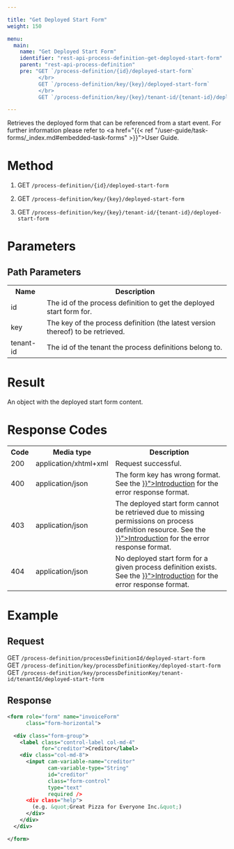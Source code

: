 ```yaml
---

title: "Get Deployed Start Form"
weight: 150

menu:
  main:
    name: "Get Deployed Start Form"
    identifier: "rest-api-process-definition-get-deployed-start-form"
    parent: "rest-api-process-definition"
    pre: "GET `/process-definition/{id}/deployed-start-form`
          </br>
          GET `/process-definition/key/{key}/deployed-start-form`
          </br>
          GET `/process-definition/key/{key}/tenant-id/{tenant-id}/deployed-start-form`"

---
```


Retrieves the deployed form that can be referenced from a start event. For further information please refer to 
<a href="{{< ref "/user-guide/task-forms/_index.md#embedded-task-forms" >}}">User Guide</a>.


# Method

1. GET `/process-definition/{id}/deployed-start-form`

2. GET `/process-definition/key/{key}/deployed-start-form`

3. GET `/process-definition/key/{key}/tenant-id/{tenant-id}/deployed-start-form`



# Parameters

## Path Parameters

<table class="table table-striped">
  <tr>
    <th>Name</th>
    <th>Description</th>
  </tr>
  <tr>
    <td>id</td>
    <td>The id of the process definition to get the deployed start form for.</td>
  </tr>
  <tr>
    <td>key</td>
    <td>The key of the process definition (the latest version thereof) to be retrieved.</td>
  </tr>
  <tr>
    <td>tenant-id</td>
    <td>The id of the tenant the process definitions belong to.</td>
  </tr>
</table>

# Result

An object with the deployed start form content.

# Response Codes

<table class="table table-striped">
  <tr>
    <th>Code</th>
    <th>Media type</th>
    <th>Description</th>
  </tr>
  <tr>
    <td>200</td>
    <td>application/xhtml+xml</td>
    <td>Request successful.</td>
  </tr>
   <tr>
    <td>400</td>
    <td>application/json</td>
    <td>The form key has wrong format.
    See the <a href="{{< ref "/reference/rest/overview/_index.md#error-handling" >}}">Introduction</a>
    for the error response format.</td>
  </tr>
  <tr>
    <td>403</td>
    <td>application/json</td>
    <td>The deployed start form cannot be retrieved due to missing permissions on process definition resource. 
    See the <a href="{{< ref "/reference/rest/overview/_index.md#error-handling" >}}">Introduction</a> 
    for the error response format.</td>
  </tr>
  <tr>
    <td>404</td>
    <td>application/json</td>
    <td>No deployed start form for a given process definition exists. 
    See the <a href="{{< ref "/reference/rest/overview/_index.md#error-handling" >}}">Introduction</a> 
    for the error response format.</td>
  </tr>
</table>

# Example

## Request

GET `/process-definition/processDefinitionId/deployed-start-form` <br>
GET `/process-definition/key/processDefinitionKey/deployed-start-form` <br>
GET `/process-definition/key/processDefinitionKey/tenant-id/tenantId/deployed-start-form`

## Response

```xml
<form role="form" name="invoiceForm"
      class="form-horizontal">

  <div class="form-group">
    <label class="control-label col-md-4"
           for="creditor">Creditor</label>
    <div class="col-md-8">
      <input cam-variable-name="creditor"
             cam-variable-type="String"
             id="creditor"
             class="form-control"
             type="text"
             required />
      <div class="help">
        (e.g. &quot;Great Pizza for Everyone Inc.&quot;)
      </div>
    </div>
  </div>

</form>
```
